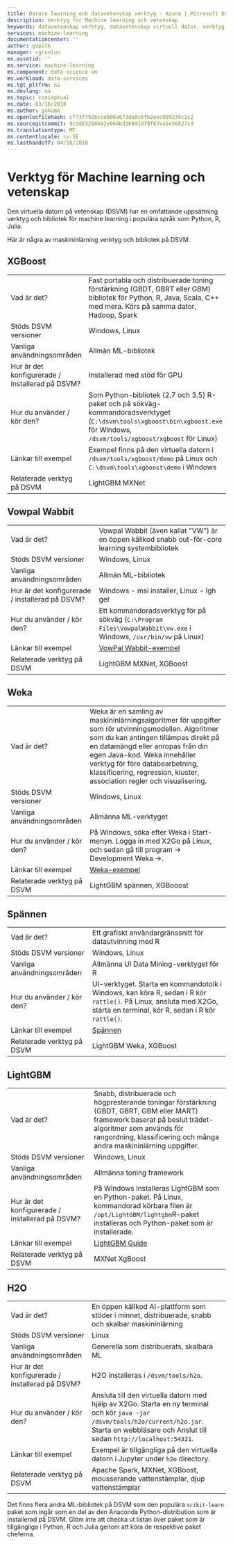 ```yaml
---
title: Datorn learning och datavetenskap verktyg - Azure | Microsoft Docs
description: Verktyg för Machine learning och vetenskap
keywords: datavetenskap verktyg, datavetenskap virtuell dator, verktyg för datavetenskap, datavetenskap för linux
services: machine-learning
documentationcenter: ''
author: gopitk
manager: cgronlun
ms.assetid: ''
ms.service: machine-learning
ms.component: data-science-vm
ms.workload: data-services
ms.tgt_pltfrm: na
ms.devlang: na
ms.topic: conceptual
ms.date: 03/16/2018
ms.author: gokuma
ms.openlocfilehash: cf73f792bcce906a673da0c6fb2eec099239c1c2
ms.sourcegitcommit: 9cdd83256b82e664bd36991d78f87ea1e56827cd
ms.translationtype: MT
ms.contentlocale: sv-SE
ms.lasthandoff: 04/16/2018
---
```

# <a name="machine-learning-and-data-science-tools"></a>Verktyg för Machine learning och vetenskap
Den virtuella datorn på vetenskap (DSVM) har en omfattande uppsättning verktyg och bibliotek för machine learning i populära språk som Python, R, Julia. 

Här är några av maskininlärning verktyg och bibliotek på DSVM. 

## <a name="xgboost"></a>XGBoost 
|    |           |
| ------------- | ------------- |
| Vad är det?   |    Fast portabla och distribuerade toning förstärkning (GBDT, GBRT eller GBM) bibliotek för Python, R, Java, Scala, C++ med mera. Körs på samma dator, Hadoop, Spark    |
| Stöds DSVM versioner     | Windows, Linux     |
| Vanliga användningsområden      | Allmän ML-bibliotek      |
| Hur är det konfigurerade / installerad på DSVM?      |  Installerad med stöd för GPU   |
| Hur du använder / kör den?      | Som Python-bibliotek (2.7 och 3.5) R-paket och på sökväg-kommandoradsverktyget (`C:\dsvm\tools\xgboost\bin\xgboost.exe` för Windows, `/dsvm/tools/xgboost/xgboost` för Linux)    |
| Länkar till exempel      | Exempel finns på den virtuella datorn i `/dsvm/tools/xgboost/demo` på Linux och `C:\dsvm\tools\xgboost\demo` i Windows   |
| Relaterade verktyg på DSVM      | LightGBM MXNet   |



## <a name="vowpal-wabbit"></a>Vowpal Wabbit
|    |           |
| ------------- | ------------- |
| Vad är det?   |   Vowpal Wabbit (även kallat ”VW”) är en öppen källkod snabb out-för-core learning systembibliotek    |
| Stöds DSVM versioner     | Windows, Linux     |
| Vanliga användningsområden      | Allmän ML-bibliotek      |
| Hur är det konfigurerade / installerad på DSVM?      |  Windows - msi installer, Linux - lgh get |
| Hur du använder / kör den?      | Ett kommandoradsverktyg för på sökväg (`C:\Program Files\VowpalWabbit\vw.exe` i Windows, `/usr/bin/vw` på Linux)    |
| Länkar till exempel      | [VowPal Wabbit-exempel](https://github.com/JohnLangford/vowpal_wabbit/wiki/Examples) |
| Relaterade verktyg på DSVM      |LightGBM MXNet, XGBoost   |


## <a name="weka"></a>Weka
|    |           |
| ------------- | ------------- |
| Vad är det?   |  Weka är en samling av maskininlärningsalgoritmer för uppgifter som rör utvinningsmodellen. Algoritmer som du kan antingen tillämpas direkt på en datamängd eller anropas från din egen Java-kod. Weka innehåller verktyg för före databearbetning, klassificering, regression, kluster, association regler och visualisering. |
| Stöds DSVM versioner     | Windows, Linux     |
| Vanliga användningsområden      | Allmänna ML-verktyget     |
| Hur du använder / kör den?      | På Windows, söka efter Weka i Start-menyn. Logga in med X2Go på Linux, och sedan gå till program -> Development Weka ->. |
| Länkar till exempel      | [Weka-exempel](http://www.cs.waikato.ac.nz/ml/weka/documentation.html) |
| Relaterade verktyg på DSVM      |LightGBM spännen, XGBooost   |

## <a name="rattle"></a>Spännen
|    |           |
| ------------- | ------------- |
| Vad är det?   |   Ett grafiskt användargränssnitt för datautvinning med R   |
| Stöds DSVM versioner     | Windows, Linux     |
| Vanliga användningsområden      | Allmänna UI Data Mining-verktyget för R    |
| Hur du använder / kör den?      | UI-verktyget. Starta en kommandotolk i Windows, kan köra R, sedan i R kör `rattle()`. På Linux, ansluta med X2Go, starta en terminal, kör R, sedan i R kör `rattle()`. |
| Länkar till exempel      | [Spännen](https://togaware.com/onepager/) |
| Relaterade verktyg på DSVM      |LightGBM Weka, XGBoost   |

## <a name="lightgbm"></a>LightGBM
|    |           |
| ------------- | ------------- |
| Vad är det?   | Snabb, distribuerade och högpresterande toningar förstärkning (GBDT, GBRT, GBM eller MART) framework baserat på beslut trädet-algoritmer som används för rangordning, klassificering och många andra maskininlärning uppgifter.    |
| Stöds DSVM versioner      | Windows, Linux    |
| Vanliga användningsområden      | Allmänna toning framework      |
| Hur är det konfigurerade / installerad på DSVM?      | På Windows installeras LightGBM som en Python-paket. På Linux, kommandorad körbara filen är `/opt/LightGBM/lightgbm`R-paket installeras och Python-paket som är installerade.     |
| Länkar till exempel      | [LightGBM Guide](https://github.com/Microsoft/LightGBM/tree/master/examples/python-guide)   |
| Relaterade verktyg på DSVM      | MXNet XgBoost  |

## <a name="h2o"></a>H2O
|    |           |
| ------------- | ------------- |
| Vad är det?   | En öppen källkod AI-plattform som stöder i minnet, distribuerade, snabb och skalbar maskininlärning  |
| Stöds DSVM versioner      | Linux   |
| Vanliga användningsområden      | Generella som distribuerats, skalbara ML   |
| Hur är det konfigurerade / installerad på DSVM?      | H2O installeras i `/dsvm/tools/h2o`.      |
| Hur du använder / kör den?      | Ansluta till den virtuella datorn med hjälp av X2Go. Starta en ny terminal och kör `java -jar /dsvm/tools/h2o/current/h2o.jar`. Starta en webbläsare och Anslut till sedan `http://localhost:54321`.      |
| Länkar till exempel      | Exempel är tillgängliga på den virtuella datorn i Jupyter under `h2o` directory.      |
| Relaterade verktyg på DSVM      | Apache Spark, MXNet, XGBoost, mousserande vattenstämplar, djup vattenstämplar    |

Det finns flera andra ML-bibliotek på DSVM som den populära `scikit-learn` paket som ingår som en del av den Anaconda Python-distribution som är installerad på DSVM. Glöm inte att checka ut listan över paket som är tillgängliga i Python, R och Julia genom att köra de respektive paket cheferna. 
